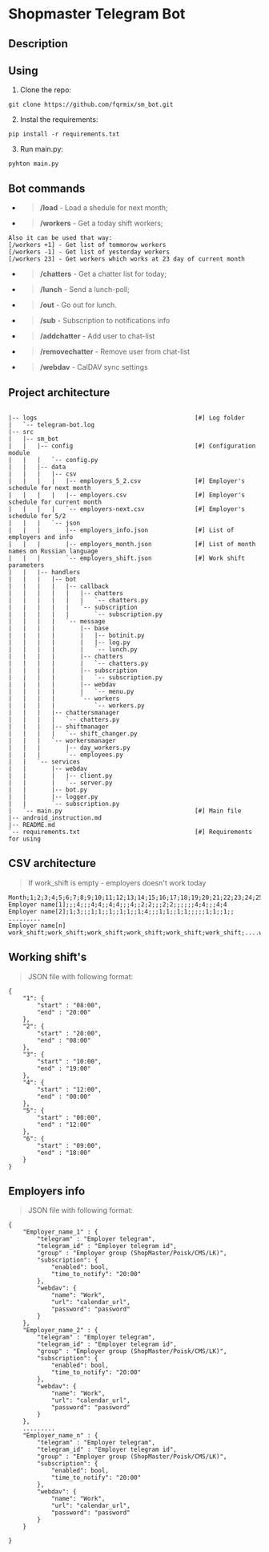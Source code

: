 # Shopmaster Telegram Bot
## Description

## Using
1. Clone the repo:
```
git clone https://github.com/fqrmix/sm_bot.git
```

2. Instal the requirements:
```
pip install -r requirements.txt
```

3. Run main.py:
```
pyhton main.py
```

## Bot commands

- > **/load** - Load a shedule for next month;
- > **/workers** - Get a today shift workers;
```
Also it can be used that way:
[/workers +1] - Get list of tommorow workers
[/workers -1] - Get list of yesterday workers
[/workers 23] - Get workers which works at 23 day of current month
```
- > **/chatters** - Get a chatter list for today;
- > **/lunch** - Send a lunch-poll;
- > **/out** - Go out for lunch.
- > **/sub** - Subscription to notifications info
- > **/addchatter** - Add user to chat-list
- > **/removechatter** - Remove user from chat-list
- > **/webdav** - CalDAV sync settings


## Project architecture
```

|-- logs                                            [#] Log folder
|   `-- telegram-bot.log
|-- src
|   |-- sm_bot
|   |   |-- config                                  [#] Configuration module
|   |   |   `-- config.py
|   |   |-- data
|   |   |   |-- csv
|   |   |   |   |-- employers_5_2.csv               [#] Employer's schedule for next month
|   |   |   |   |-- employers.csv                   [#] Employer's schedule for current month
|   |   |   |   `-- employers-next.csv              [#] Employer's schedule for 5/2
|   |   |   `-- json
|   |   |       |-- employers_info.json             [#] List of employers and info
|   |   |       |-- employers_month.json            [#] List of month names on Russian language
|   |   |       `-- employers_shift.json            [#] Work shift parameters      
|   |   |-- handlers
|   |   |   |-- bot
|   |   |   |   |-- callback
|   |   |   |   |   |-- chatters
|   |   |   |   |   |   `-- chatters.py
|   |   |   |   |   `-- subscription
|   |   |   |   |       `-- subscription.py
|   |   |   |   `-- message
|   |   |   |       |-- base
|   |   |   |       |   |-- botinit.py
|   |   |   |       |   |-- log.py
|   |   |   |       |   `-- lunch.py
|   |   |   |       |-- chatters
|   |   |   |       |   `-- chatters.py
|   |   |   |       |-- subscription
|   |   |   |       |   `-- subscription.py
|   |   |   |       |-- webdav
|   |   |   |       |   `-- menu.py
|   |   |   |       `-- workers
|   |   |   |           `-- workers.py
|   |   |   |-- chattersmanager
|   |   |   |   `-- chatters.py
|   |   |   |-- shiftmanager
|   |   |   |   `-- shift_changer.py
|   |   |   `-- workersmanager
|   |   |       |-- day_workers.py
|   |   |       `-- employees.py
|   |   `-- services
|   |       |-- webdav
|   |       |   |-- client.py
|   |       |   `-- server.py
|   |       |-- bot.py
|   |       |-- logger.py
|   |       `-- subscription.py
|   `-- main.py                                     [#] Main file
|-- android_instruction.md
|-- README.md
`-- requirements.txt                                [#] Requirements for using
```

## CSV architecture
> If work_shift is empty - employers doesn't work today
```
Month;1;2;3;4;5;6;7;8;9;10;11;12;13;14;15;16;17;18;19;20;21;22;23;24;25;26;27;28;29;30;31
Employer name[1];;;4;;;4;4;;4;4;;;4;;2;2;;;2;2;;;;;;4;4;;;4;4
Employer name[2];1;3;;;1;1;;1;;1;1;;1;4;;;1;1;;1;1;;;;;1;1;;1;;
.........
Employer name[n] work_shift;work_shift;work_shift;work_shift;work_shift;work_shift;....work_shift
```

## Working shift's
> JSON file with following format:
```
{
    "1": {
        "start" : "08:00",
        "end" : "20:00"
    },
    "2": {
        "start" : "20:00",
        "end" : "08:00"
    },
    "3": {
        "start" : "10:00",
        "end" : "19:00"
    },
    "4": {
        "start" : "12:00",
        "end" : "00:00"
    },
    "5": {
        "start" : "00:00",
        "end" : "12:00"
    },
    "6": {
        "start" : "09:00",
        "end" : "18:00"
    }
}
```

## Employers info
> JSON file with following format:
```
{
    "Employer_name_1" : {
        "telegram" : "Employer telegram",
        "telegram_id" : "Employer telegram id",
        "group" : "Employer group (ShopMaster/Poisk/CMS/LK)",
        "subscription": {
            "enabled": bool,
            "time_to_notify": "20:00"
        },
        "webdav": {
            "name": "Work",
            "url": "calendar_url",
            "password": "password"
        }
    },
    "Employer_name_2" : {
        "telegram" : "Employer telegram",
        "telegram_id" : "Employer telegram id",
        "group" : "Employer group (ShopMaster/Poisk/CMS/LK)",
        "subscription": {
            "enabled": bool,
            "time_to_notify": "20:00"
        },
        "webdav": {
            "name": "Work",
            "url": "calendar_url",
            "password": "password"
        }
    },
    .........
    "Employer_name_n" : {
        "telegram" : "Employer telegram",
        "telegram_id" : "Employer telegram id",
        "group" : "Employer group (ShopMaster/Poisk/CMS/LK)",
        "subscription": {
            "enabled": bool,
            "time_to_notify": "20:00"
        },
        "webdav": {
            "name": "Work",
            "url": "calendar_url",
            "password": "password"
        }
    }
    
}
```
